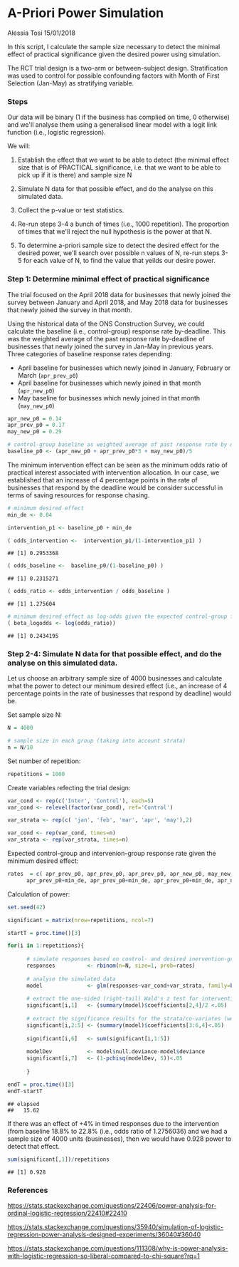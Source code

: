 A-Priori Power Simulation
================
Alessia Tosi
15/01/2018

In this script, I calculate the sample size necessary to detect the minimal effect of practical significance given the desired power using simulation.

The RCT trial design is a two-arm or between-subject design. Stratification was used to control for possible confounding factors with Month of First Selection (Jan-May) as stratifying variable.

### Steps

Our data will be binary (1 if the business has complied on time, 0 otherwise) and we'll analyse them using a generalised linear model with a logit link function (i.e., logistic regression).

We will:

1.  Establish the effect that we want to be able to detect (the minimal effect size that is of PRACTICAL significance, i.e. that we want to be able to pick up if it is there) and sample size N

2.  Simulate N data for that possible effect, and do the analyse on this simulated data.

3.  Collect the p-value or test statistics.

4.  Re-run steps 3-4 a bunch of times (i.e., 1000 repetition). The proportion of times that we'll reject the null hypothesis is the power at that N.

5.  To determine a-priori sample size to detect the desired effect for the desired power, we'll search over possible n values of N, re-run steps 3-5 for each value of N, to find the value that yeilds our desire power.

### Step 1: Determine minimal effect of practical significance

The trial focused on the April 2018 data for businesses that newly joined the survey between January and April 2018, and May 2018 data for businesses that newly joined the survey in that month.

Using the historical data of the ONS Construction Survey, we could calculate the baseline (i.e., control-group) response rate by-deadline. This was the weighted average of the past response rate by-deadline of businesses that newly joined the survey in Jan-May in previous years. Three categories of baseline response rates depending:

-   April baseline for businesses which newly joined in January, February or March (`apr_prev_p0`)
-   April baseline for businesses which newly joined in that month (`apr_new_p0`)
-   May baseline for businesses which newly joined in that month (`may_new_p0`)

``` r
apr_new_p0 = 0.14
apr_prev_p0 = 0.17
may_new_p0 = 0.29

# control-group baseline as weighted average of past response rate by deadline
baseline_p0 <- (apr_new_p0 + apr_prev_p0*3 + may_new_p0)/5
```

The minimum intervention effect can be seen as the minimum odds ratio of practical interest associated with intervention allocation. In our case, we established that an increase of 4 percentage points in the rate of businesses that respond by the deadline would be consider successful in terms of saving resources for response chasing.

``` r
# minimum desired effect
min_de <- 0.04

intervention_p1 <- baseline_p0 + min_de

( odds_intervention <-  intervention_p1/(1-intervention_p1) )
```

    ## [1] 0.2953368

``` r
( odds_baseline <-  baseline_p0/(1-baseline_p0) )
```

    ## [1] 0.2315271

``` r
( odds_ratio <- odds_intervention / odds_baseline )
```

    ## [1] 1.275604

``` r
# minimum desired effect as log-odds given the expected control-group frequency
( beta_logodds <- log(odds_ratio))
```

    ## [1] 0.2434195

### Step 2-4: Simulate N data for that possible effect, and do the analyse on this simulated data.

Let us choose an arbitrary sample size of 4000 businesses and calculate what the power to detect our minimum desired effect (i.e., an increase of 4 percentage points in the rate of businesses that respond by deadline) would be.

Set sample size N:

``` r
N = 4000

# sample size in each group (taking into account strata)
n = N/10
```

Set number of repetition:

``` r
repetitions = 1000
```

Create variables refecting the trial design:

``` r
var_cond <- rep(c('Inter', 'Control'), each=5)
var_cond <- relevel(factor(var_cond), ref='Control')

var_strata <- rep(c( 'jan', 'feb', 'mar', 'apr', 'may'),2)

var_cond <- rep(var_cond, times=n)
var_strata <- rep(var_strata, times=n)
```

Expected control-group and intervenion-group response rate given the minimum desired effect:

``` r
rates  = c( apr_prev_p0, apr_prev_p0, apr_prev_p0, apr_new_p0, may_new_p0, 
      apr_prev_p0+min_de, apr_prev_p0+min_de, apr_prev_p0+min_de, apr_new_p0+min_de,may_new_p0+min_de)
```

Calculation of power:

``` r
set.seed(42)

significant = matrix(nrow=repetitions, ncol=7)

startT = proc.time()[3]

for(i in 1:repetitions){
      
      # simulate responses based on control- and desired inervention-group response rates
      responses          <- rbinom(n=N, size=1, prob=rates)
      
      # analyse the simulated data
      model              <- glm(responses~var_cond+var_strata, family=binomial(link="logit"))
      
      # extract the one-sided (right-tail) Wald's z test for intervention
      significant[i,1]   <- (summary(model)$coefficients[2,4]/2 <.05)
      
      # extract the significance results for the strata/co-variates (we are not interested in them) 
      significant[i,2:5] <- (summary(model)$coefficients[3:6,4]<.05)
      
      significant[i,6]   <- sum(significant[i,1:5])
      
      modelDev           <- model$null.deviance-model$deviance
      significant[i,7]   <- (1-pchisq(modelDev, 5))<.05
      
      }

endT = proc.time()[3]
endT-startT
```

    ## elapsed 
    ##   15.62

If there was an effect of +4% in timed responses due to the intervention (from baseline 18.8% to 22.8% (i.e., odds ratio of 1.2756036) and we had a sample size of 4000 units (businesses), then we would have 0.928 power to detect that effect.

``` r
sum(significant[,1])/repetitions
```

    ## [1] 0.928

### References

<https://stats.stackexchange.com/questions/22406/power-analysis-for-ordinal-logistic-regression/22410#22410>

<https://stats.stackexchange.com/questions/35940/simulation-of-logistic-regression-power-analysis-designed-experiments/36040#36040>

<https://stats.stackexchange.com/questions/111308/why-is-power-analysis-with-logistic-regression-so-liberal-compared-to-chi-square?rq=1>
